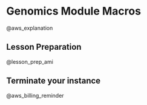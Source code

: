 <!--

author:   DART Team
email:    dart@chop.edu

@aws_explanation

<div class = "important">
<b style="color: rgb(var(--color-highlight));">Important note</b><br>

This module includes hands-on genomics analysis examples that are too demanding to run on most personal computers. 
In order to follow along, you'll need to use Amazon's cloud computing (AWS), which will require you to have an AWS account with a credit card.

</div>

We regret having to rely on a paid service for our learners to practice this code, but unfortunately we have been unable to find a free service that can support the computing power needed for genomics. 
If you have a suggestion for a free platform we could direct learners to instead of AWS, please [let us know](#feedback)!

We'll continue to look for a better solution, but in the meantime we wanted to make these training materials available in the best way we know how.

<div class = "options">
<b style="color: rgb(var(--color-highlight));">Another option</b><br>

**What other options do you have?**

You can try to download all of the relevant files and install the necessary software on your computer (there are instructions for doing so in the [Data Carpentry genomics setup instructions](https://datacarpentry.org/genomics-workshop/setup.html)).
Please note that even for very small genomics analysis examples, the files required are large and it may take hours for you to download them. 
Even after downloading everything, your computer might not be powerful enough to run the necessary commands without hanging. 

You may have access to powerful cloud computing via your institution. 
If so, that can be a great option for practicing genomics analysis without having to set up an AWS account. 
Reach out to your IT team for help accessing and using computing resources at your institution. 
It may be helpful to share the [Data Carpentry genomics setup instructions](https://datacarpentry.org/genomics-workshop/setup.html) with them to let them know what software you'll need.

</div>

@end

@lesson_prep_ami

For this lesson, we recommend you work in the cloud rather than on your personal computer. 
There is an Amazon Machine Image (AMI) published by [Data Carpentry](https://datacarpentry.org/) that will have everything you need set up. 

For step by step instructions on how to set up your own copy of the AMI, see [Genomics Tools and Methods: Computing Setup](https://liascript.github.io/course/?https://raw.githubusercontent.com/arcus/education_modules/main/genomics_setup/genomics_setup.md#setting-up-your-computing-environment-in-aws).
If you've set this AMI up already for a previous module, you don't need to do it again. 

<div class = "gratitude">
<b style="color: rgb(var(--color-highlight));">Thank you!</b><br>

We are grateful to the authors at maintainers at [Data Carpentry](https://datacarpentry.org/) for creating and sharing the Community AMI for genomics analysis!

</div>

Once you have set up your instance, you will need to connect to it from the command line on your computer. 

As a reminder, you will need the **Public IPv4 DNS** for your instance, which you can copy from your AWS EC2 Dashboard. 
You will also need to use the username `dcuser` with the password `data4Carp`. 

<div class = "help">
<b style="color: rgb(var(--color-highlight));">Troubleshooting help</b><br>

For full instructions on how to connect to your instance, see the Data Carpentry instructions for connecting from a [MacOS/Linux computer](https://datacarpentry.org/genomics-workshop/AMI-setup/#connect-to-your-amazon-instance-macoslinux) or from a [Windows computer](https://datacarpentry.org/genomics-workshop/AMI-setup/#connect-to-your-amazon-instance-windows).

</div>

@end

@aws_billing_reminder

<div class = "warning">
<b style="color: rgb(var(--color-highlight));">Warning!</b><br>

You will continue to be billed as long as your AWS instance is available, even if it is stopped. 
To stop accumulating charges, you must **terminate** your instance.

For more details, see the [Data Carpentry warning about AWS instances](https://datacarpentry.org/genomics-workshop/AMI-setup/#very-important-warning---avoid-unwanted-charges).

Remember that when you terminate an AWS instance, any data on it is permenantly lost. 
If there are files on your instance that you don't want to lose, be sure to move them to your own computer with `scp` before terminating the instance.

</div>

@end

-->

# Genomics Module Macros

@aws_explanation

## Lesson Preparation

@lesson_prep_ami

## Terminate your instance

@aws_billing_reminder
